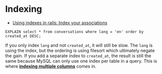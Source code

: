 # Indexing

* [Using indexes in rails: Index your associations](https://tomafro.net/2009/08/using-indexes-in-rails-index-your-associations)

```
EXPLAIN select * from conversations where lang = 'en' order by created_at DESC;
```

If you only index `lang` and not `created_at`, it will still be slow. The `lang` is using the index, but the ordering is using filesort which ultimately negate the gain. If you add a separate index to `created_at`, the result is still the same because MySQL can only use one index per table in a query. This is where [**indexing multiple columns**](https://tomafro.net/2009/08/using-indexes-in-rails-choosing-additional-indexes) comes in.

